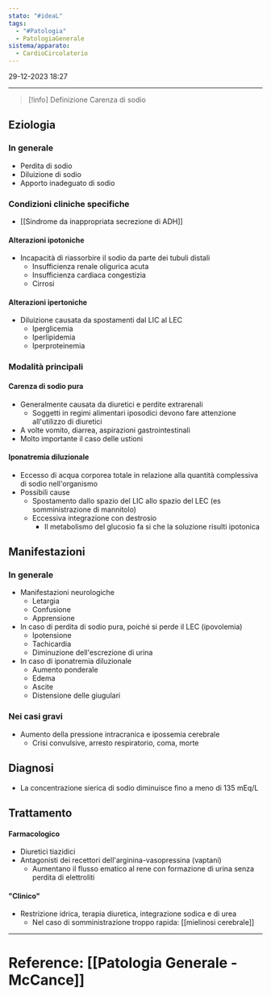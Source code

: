 ```yaml
---
stato: "#ideaL"
tags:
  - "#Patologia"
  - PatologiaGenerale
sistema/apparato:
  - CardioCircolatorio
---
```

29-12-2023 18:27

--- 

>[!info] Definizione
>Carenza di sodio


## Eziologia
### In generale
- Perdita di sodio
- Diluizione di sodio 
- Apporto inadeguato di sodio
### Condizioni cliniche specifiche
- [[Sindrome da inappropriata secrezione di ADH]]
#### Alterazioni ipotoniche
- Incapacità di riassorbire il sodio da parte dei tubuli distali 
	- Insufficienza renale oligurica acuta
	- Insufficienza cardiaca congestizia
	- Cirrosi
#### Alterazioni ipertoniche
- Diluizione causata da spostamenti dal LIC al LEC
	- Iperglicemia
	- Iperlipidemia
	- Iperproteinemia

### Modalità principali
#### Carenza di sodio pura
- Generalmente causata da diuretici e perdite extrarenali
	- Soggetti in regimi alimentari iposodici devono fare attenzione all'utilizzo di diuretici
- A volte vomito, diarrea, aspirazioni gastrointestinali
- Molto importante il caso delle ustioni
#### Iponatremia diluzionale
- Eccesso di acqua corporea totale in relazione alla quantità complessiva di sodio nell'organismo
- Possibili cause
	- Spostamento dallo spazio del LIC allo spazio del LEC (es somministrazione di mannitolo)
	- Eccessiva integrazione con destrosio
		- Il metabolismo del glucosio fa si che la soluzione risulti ipotonica
## Manifestazioni
### In generale
- Manifestazioni neurologiche
	- Letargia
	- Confusione
	- Apprensione
- In caso di perdita di sodio pura, poiché si perde il LEC (ipovolemia)
	- Ipotensione
	- Tachicardia 
	- Diminuzione dell'escrezione di urina
- In caso di iponatremia diluzionale
	- Aumento ponderale
	- Edema
	- Ascite
	- Distensione delle giugulari
### Nei casi gravi
- Aumento della pressione intracranica e ipossemia cerebrale
	- Crisi convulsive, arresto respiratorio, coma, morte

## Diagnosi
- La concentrazione sierica di sodio diminuisce fino a meno di 135 mEq/L

## Trattamento
#### Farmacologico
- Diuretici tiazidici
- Antagonisti dei recettori dell'arginina-vasopressina (vaptani)
	- Aumentano il flusso ematico al rene con formazione di urina senza perdita di elettroliti 
#### "Clinico"
- Restrizione idrica, terapia diuretica, integrazione sodica e di urea
	- Nel caso di somministrazione troppo rapida: [[mielinosi cerebrale]]








--- 
# Reference: [[Patologia Generale - McCance]]